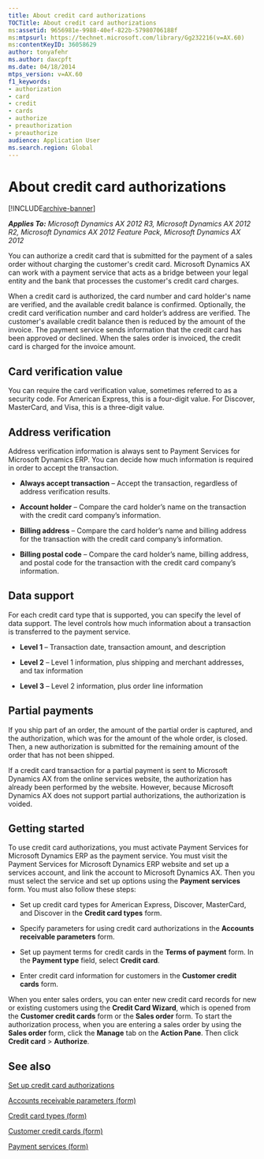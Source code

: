 ```yaml
---
title: About credit card authorizations
TOCTitle: About credit card authorizations
ms:assetid: 9656981e-9988-40ef-822b-57980706188f
ms:mtpsurl: https://technet.microsoft.com/library/Gg232216(v=AX.60)
ms:contentKeyID: 36058629
author: tonyafehr
ms.author: daxcpft
ms.date: 04/18/2014
mtps_version: v=AX.60
f1_keywords:
- authorization
- card
- credit
- cards
- authorize
- preauthorization
- preauthorize
audience: Application User
ms.search.region: Global
---
```


# About credit card authorizations 


[!INCLUDE[archive-banner](includes/archive-banner.md)]


_**Applies To:** Microsoft Dynamics AX 2012 R3, Microsoft Dynamics AX 2012 R2, Microsoft Dynamics AX 2012 Feature Pack, Microsoft Dynamics AX 2012_

You can authorize a credit card that is submitted for the payment of a sales order without charging the customer's credit card. Microsoft Dynamics AX can work with a payment service that acts as a bridge between your legal entity and the bank that processes the customer's credit card charges.

When a credit card is authorized, the card number and card holder's name are verified, and the available credit balance is confirmed. Optionally, the credit card verification number and card holder’s address are verified. The customer's available credit balance then is reduced by the amount of the invoice. The payment service sends information that the credit card has been approved or declined. When the sales order is invoiced, the credit card is charged for the invoice amount.

## Card verification value

You can require the card verification value, sometimes referred to as a security code. For American Express, this is a four-digit value. For Discover, MasterCard, and Visa, this is a three-digit value.

## Address verification

Address verification information is always sent to Payment Services for Microsoft Dynamics ERP. You can decide how much information is required in order to accept the transaction.

  - **Always accept transaction** – Accept the transaction, regardless of address verification results.

  - **Account holder** – Compare the card holder’s name on the transaction with the credit card company’s information.

  - **Billing address** – Compare the card holder’s name and billing address for the transaction with the credit card company’s information.

  - **Billing postal code** – Compare the card holder’s name, billing address, and postal code for the transaction with the credit card company’s information.

## Data support

For each credit card type that is supported, you can specify the level of data support. The level controls how much information about a transaction is transferred to the payment service.

  - **Level 1** – Transaction date, transaction amount, and description

  - **Level 2** – Level 1 information, plus shipping and merchant addresses, and tax information

  - **Level 3** – Level 2 information, plus order line information

## Partial payments

If you ship part of an order, the amount of the partial order is captured, and the authorization, which was for the amount of the whole order, is closed. Then, a new authorization is submitted for the remaining amount of the order that has not been shipped.

If a credit card transaction for a partial payment is sent to Microsoft Dynamics AX from the online services website, the authorization has already been performed by the website. However, because Microsoft Dynamics AX does not support partial authorizations, the authorization is voided.

## Getting started

To use credit card authorizations, you must activate Payment Services for Microsoft Dynamics ERP as the payment service. You must visit the Payment Services for Microsoft Dynamics ERP website and set up a services account, and link the account to Microsoft Dynamics AX. Then you must select the service and set up options using the **Payment services** form. You must also follow these steps:

  - Set up credit card types for American Express, Discover, MasterCard, and Discover in the **Credit card types** form.

  - Specify parameters for using credit card authorizations in the **Accounts receivable parameters** form.

  - Set up payment terms for credit cards in the **Terms of payment** form. In the **Payment type** field, select **Credit card**.

  - Enter credit card information for customers in the **Customer credit cards** form.

When you enter sales orders, you can enter new credit card records for new or existing customers using the **Credit Card Wizard**, which is opened from the **Customer credit cards** form or the **Sales order** form. To start the authorization process, when you are entering a sales order by using the **Sales order** form, click the **Manage** tab on the **Action Pane**. Then click **Credit card** \> **Authorize**.

## See also

[Set up credit card authorizations](set-up-credit-card-authorizations.md)

[Accounts receivable parameters (form)](https://technet.microsoft.com/library/aa576993\(v=ax.60\))

[Credit card types (form)](https://technet.microsoft.com/library/hh209565\(v=ax.60\))

[Customer credit cards (form)](https://technet.microsoft.com/library/hh227616\(v=ax.60\))

[Payment services (form)](https://technet.microsoft.com/library/hh227622\(v=ax.60\))

  


